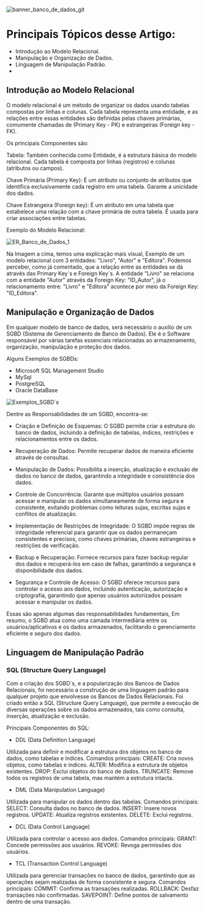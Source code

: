 ![banner_banco_de_dados_git](https://github.com/guilhermeralves/banco_de_dados/assets/54563385/b2bc7324-be7f-4207-bfa2-3ff1b2daf746)

# Principais Tópicos desse Artigo:

- Introdução ao Modelo Relacional.
- Manipulação e Organização de Dados.
- Linguagem de Manipulação Padrão.
-  

## Introdução ao Modelo Relacional

O modelo relacional é um método de organizar os dados usando tabelas compostas por linhas e colunas. Cada tabela representa uma entidade, e as relações entre essas entidades são definidas pelas chaves primárias, comumente chamadas de (Primary Key - PK) e estrangeiras (Foreign key - FK).

Os principais Componentes são:

Tabela: Também conhecida como Entidade, é a estrutura básica do modelo relacional. Cada tabela é composta por linhas (registros) e colunas (atributos ou campos).

Chave Primária (Primary Key): É um atributo ou conjunto de atributos que identifica exclusivamente cada registro em uma tabela. Garante a unicidade dos dados.

Chave Estrangeira (Foreign key): É um atributo em uma tabela que estabelece uma relação com a chave primária de outra tabela. É usada para criar associações entre tabelas.

Exemplo do Modelo Relacional:

![ER_Banco_de_Dados_1](https://github.com/guilhermeralves/banco_de_dados/assets/54563385/857135e0-405e-44a0-bc73-6b16c31b2628)


Na Imagem a cima, temos uma explicação mais visual, Exemplo de um modelo relacional com 3 entidades: "Livro", "Autor" e "Editora". Podemos perceber, como já comentado, que a relação entre as entidades se dá através das Primary Key´s e Foreign Key´s. A entidade "Livro" se relaciona com a entidade "Autor" através da Foreign Key: "ID_Autor", já o relacionamento entre: "Livro" e "Editora" acontece por meio da Foreign Key: "ID_Editora".

## Manipulação e Organização de Dados

Em qualquer modelo de banco de dados, será necessário o auxílio de um SGBD (Sistema de Gerenciamento de Banco de Dados). Ele é o Software responsável por várias tarefas essenciais relacionadas ao armazenamento, organização, manipulação e proteção dos dados.

Alguns Exemplos de SGBDs:

- Microsoft SQL Management Studio
- MySql
- PostgreSQL
- Oracle DataBase

![Exemplos_SGBD´s](https://github.com/guilhermeralves/banco_de_dados/assets/54563385/6615ad6a-b77d-4c3e-ae5f-53175efef236)

Dentre as Responsabilidades de um SGBD, encontra-se:

- Criação e Definição de Esquemas: O SGBD permite criar a estrutura do banco de dados, incluindo a definição de tabelas, índices, restrições e relacionamentos entre os dados.

- Recuperação de Dados: Permite recuperar dados de maneira eficiente através de consultas.

- Manipulação de Dados: Possibilita a inserção, atualização e exclusão de dados no banco de dados, garantindo a integridade e consistência dos dados.

- Controle de Concorrência: Garante que múltiplos usuários possam acessar e manipular os dados simultaneamente de forma segura e consistente, evitando problemas como leituras sujas, escritas sujas e conflitos de atualização.

- Implementação de Restrições de Integridade: O SGBD impõe regras de integridade referencial para garantir que os dados permaneçam consistentes e precisos, como chaves primárias, chaves estrangeiras e restrições de verificação.

- Backup e Recuperação: Fornece recursos para fazer backup regular dos dados e recuperá-los em caso de falhas, garantindo a segurança e disponibilidade dos dados.

- Segurança e Controle de Acesso: O SGBD oferece recursos para controlar o acesso aos dados, incluindo autenticação, autorização e criptografia, garantindo que apenas usuários autorizados possam acessar e manipular os dados.

Essas são apenas algumas das responsabilidades fundamentais, Em resumo, o SGBD atua como uma camada intermediária entre os usuários/aplicativos e os dados armazenados, facilitando o gerenciamento eficiente e seguro dos dados.

## Linguagem de Manipulação Padrão

### SQL (Structure Query Language)

Com a criação dos SGBD´s, e a popularização dos Bancos de Dados Relacionais, foi necessário a construção de uma linguagem padrão para qualquer projeto que envolvesse os Bancos de Dados Relacionais. Foi criado então a SQL (Structure Query Language), que permite a execução de diversas operações sobre os dados armazenados, tais como consulta, inserção, atualização e exclusão.

Principais Componentes do SQL:

 - DDL (Data Definition Language)

Utilizada para definir e modificar a estrutura dos objetos no banco de dados, como tabelas e índices.
    Comandos principais:
        CREATE: Cria novos objetos, como tabelas e índices.
        ALTER: Modifica a estrutura de objetos existentes.
        DROP: Exclui objetos do banco de dados.
        TRUNCATE: Remove todos os registros de uma tabela, mas mantém a estrutura intacta.

 - DML (Data Manipulation Language)

Utilizada para manipular os dados dentro das tabelas.
    Comandos principais:
        SELECT: Consulta dados no banco de dados.
        INSERT: Insere novos registros.
        UPDATE: Atualiza registros existentes.
        DELETE: Exclui registros.

 - DCL (Data Control Language)

Utilizada para controlar o acesso aos dados.
    Comandos principais:
        GRANT: Concede permissões aos usuários.
        REVOKE: Revoga permissões dos usuários.

 - TCL (Transaction Control Language)

Utilizada para gerenciar transações no banco de dados, garantindo que as operações sejam realizadas de forma consistente e segura.
    Comandos principais:
        COMMIT: Confirma as transações realizadas.
        ROLLBACK: Desfaz transações não confirmadas.
        SAVEPOINT: Define pontos de salvamento dentro de uma transação.

